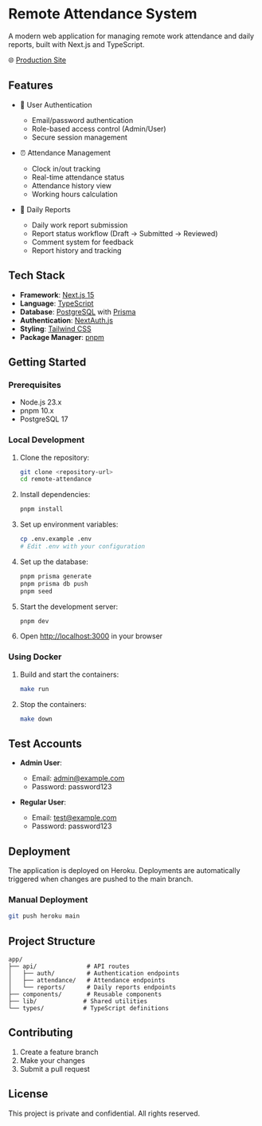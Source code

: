 # Remote Attendance System

A modern web application for managing remote work attendance and daily reports, built with Next.js and TypeScript.

🌐 [Production Site](https://axpr-poc-1-302c717e5d41.herokuapp.com/)

## Features

- 👥 User Authentication

  - Email/password authentication
  - Role-based access control (Admin/User)
  - Secure session management

- ⏰ Attendance Management

  - Clock in/out tracking
  - Real-time attendance status
  - Attendance history view
  - Working hours calculation

- 📝 Daily Reports
  - Daily work report submission
  - Report status workflow (Draft → Submitted → Reviewed)
  - Comment system for feedback
  - Report history and tracking

## Tech Stack

- **Framework**: [Next.js 15](https://nextjs.org/)
- **Language**: [TypeScript](https://www.typescriptlang.org/)
- **Database**: [PostgreSQL](https://www.postgresql.org/) with [Prisma](https://www.prisma.io/)
- **Authentication**: [NextAuth.js](https://next-auth.js.org/)
- **Styling**: [Tailwind CSS](https://tailwindcss.com/)
- **Package Manager**: [pnpm](https://pnpm.io/)

## Getting Started

### Prerequisites

- Node.js 23.x
- pnpm 10.x
- PostgreSQL 17

### Local Development

1. Clone the repository:

   ```bash
   git clone <repository-url>
   cd remote-attendance
   ```

2. Install dependencies:

   ```bash
   pnpm install
   ```

3. Set up environment variables:

   ```bash
   cp .env.example .env
   # Edit .env with your configuration
   ```

4. Set up the database:

   ```bash
   pnpm prisma generate
   pnpm prisma db push
   pnpm seed
   ```

5. Start the development server:

   ```bash
   pnpm dev
   ```

6. Open [http://localhost:3000](http://localhost:3000) in your browser

### Using Docker

1. Build and start the containers:

   ```bash
   make run
   ```

2. Stop the containers:
   ```bash
   make down
   ```

## Test Accounts

- **Admin User**:

  - Email: admin@example.com
  - Password: password123

- **Regular User**:
  - Email: test@example.com
  - Password: password123

## Deployment

The application is deployed on Heroku. Deployments are automatically triggered when changes are pushed to the main branch.

### Manual Deployment

```bash
git push heroku main
```

## Project Structure

```
app/
├── api/              # API routes
│   ├── auth/         # Authentication endpoints
│   ├── attendance/   # Attendance endpoints
│   └── reports/      # Daily reports endpoints
├── components/       # Reusable components
├── lib/             # Shared utilities
└── types/           # TypeScript definitions
```

## Contributing

1. Create a feature branch
2. Make your changes
3. Submit a pull request

## License

This project is private and confidential. All rights reserved.
